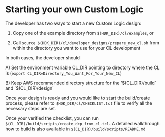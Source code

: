 # Starting your own Custom Logic

The developer has two ways to start a new Custom Logic design:

 1) Copy one of the example directory from `$(HDK_DIR)/cl/examples`, or
 
 2) Call `source $(HDK_DIR)/cl/developer_designs/prepare_new_cl.sh` from within the directory you want to use for your CL development

In both cases, the developer should

 A) Set the environment variable CL_DIR pointing to directory where the CL is (`export CL_DIR=Directory_You_Want_For_Your_New_CL`)
 
 B) Keep AWS recommended directory structure for the '$(CL_DIR)/build` and `$(CL_DIR)/design`

Once your design is ready and you would like to start the build/create process, please refer to `$HDK_DIR/cl/CHECKLIST.txt` file to verify all the necessary steps are set.

Once your verified the checklist, you can run `$(CL_DIR)/build/scripts/create_dcp_from_cl.tcl`. A detailed walkthrough how to build is also available in `$(CL_DIR)/build/scripts/README.md`

